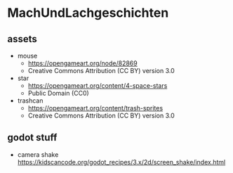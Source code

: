 # MachUndLachgeschichten

## assets

* mouse
  * https://opengameart.org/node/82869
  * Creative Commons Attribution (CC BY) version 3.0
* star
  * https://opengameart.org/content/4-space-stars
  * Public Domain (CC0)
* trashcan
  * https://opengameart.org/content/trash-sprites
  * Creative Commons Attribution (CC BY) version 3.0

## godot stuff

* camera shake https://kidscancode.org/godot_recipes/3.x/2d/screen_shake/index.html
